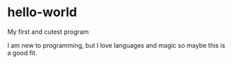 # hello-world
My first and cutest program

I am new to programming, but I love languages and magic so maybe this is a good fit. 

